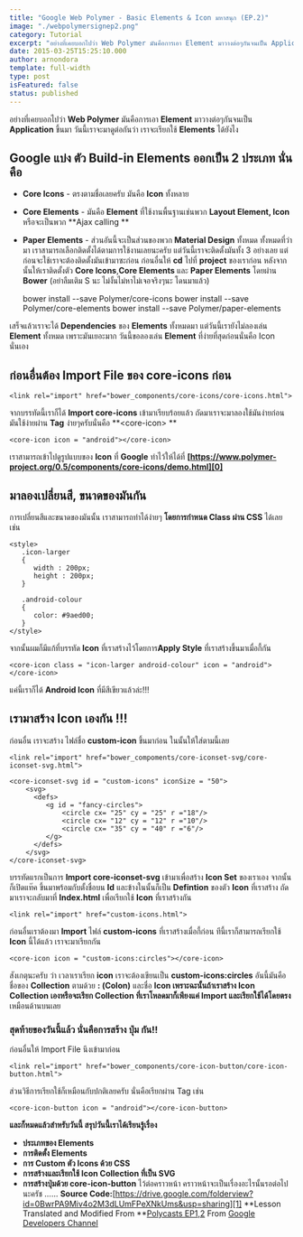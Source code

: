 ```yaml
---
title: "Google Web Polymer - Basic Elements & Icon มหาสนุก (EP.2)"
image: "./webpolymersignep2.png"
category: Tutorial
excerpt: "อย่างที่เคยบอกไปว่า Web Polymer มันคือการเอา Element มาวางต่อๆกันจนเป็น Application ขึ้นมา วันนี้เราจะมาดูต่อกันว่า เราจะเรียกใช้ Elements ได้ยังไง"
date: 2015-03-25T15:25:10.000
author: arnondora
template: full-width
type: post
isFeatured: false
status: published
---
```


อย่างที่เคยบอกไปว่า **Web Polymer** มันคือการเอา **Element** มาวางต่อๆกันจนเป็น **Application** ขึ้นมา วันนี้เราจะมาดูต่อกันว่า เราจะเรียกใช้ **Elements** ได้ยังไง

## Google แบ่ง ตัว Build-in Elements ออกเป็น 2 ประเภท นั่นคือ

* **Core Icons** - ตรงตามชื่อเลยครับ มันคือ **Icon** ทั้งหลาย
* **Core Elements** - มันคือ **Element** ที่ใช้งานพื้นฐานเช่นพวก **Layout Element, Icon** หรือจะเป็นพวก **Ajax calling **
* **Paper Elements** - ส่วนอันนี้จะเป็นส่วนของพวก **Material Design** ทั้งหมด
ทั้งหมดที่ว่ามา เราสามารถเลือกติดตั้งได้ตามการใช้งานเลยนะครับ แต่วันนี้เราจะติดตั้งมันทั้ง 3 อย่างเลย
แต่ก่อนจะใช้เราจะต้องติดตั้งมันเข้ามาซะก่อน  ก่อนอื่นให้ **cd** ไปที่ **project** ของเราก่อน หลังจากนั้นให้เราติดตั้งตัว **Core Icons**,**Core Elements** และ **Paper Elements** โดยผ่าน **Bower** (อย่าลืมเติม S นะ ไม่งั้นไม่หาไม่เจอจริงๆนะ โดนมาแล้ว)

    bower install --save Polymer/core-icons
    bower install --save Polymer/core-elements
    bower install --save Polymer/paper-elements

เสร็จแล้วเราจะได้ **Dependencies** ของ **Elements** ทั้งหมดมา
แต่วันนี้เรายังไม่ลองเล่น **Element** ทั้งหมด เพราะมันเยอะมาก วันนี้ขอลองเล่น **Element** ที่ง่ายที่สุดก่อนนั่นคือ Icon นั่นเอง

## ก่อนอื่นต้อง Import File ของ core-icons ก่อน

    <link rel="import" href="bower_components/core-icons/core-icons.html">

จากบรรทัดนี้เราก็ได้ **Import core-icons** เข้ามาเรียบร้อยแล้ว ถัดมาเราจะมาลองใช้มันง่ายก่อน  มันใช้ง่ายผ่าน **Tag** ง่ายๆครับนั่นคือ **<core-icon\> **

    <core-icon icon = "android"></core-icon>

เราสามารถเข้าไปดูรูปแบบของ **Icon** ที่ **Google** ทำไว้ให้ได้ที่ **[https://www.polymer-project.org/0.5/components/core-icons/demo.html][0]**

## มาลองเปลี่ยนสี, ขนาดของมันกัน
การเปลี่ยนสีและขนาดของมันนั้น เราสามารถทำได้ง่ายๆ **โดยการกำหนด Class ผ่าน CSS** ได้เลย เช่น

    <style>
       .icon-larger
       {
          width : 200px;
          height : 200px;
       }

       .android-colour
       {
          color: #9aed00;
       }
    </style>

จากนั้นผมก็มีแก้ที่บรรทัด **Icon** ที่เราสร้างไว้โดยการ**Apply Style** ที่เราสร้างขึ้นมาเมื่อกี้กัน

    <core-icon class = "icon-larger android-colour" icon = "android"></core-icon>

แค่นี้เราก็ได้ **Android Icon** ที่มีสีเขียวแล้วล่ะ!!!

## เรามาสร้าง Icon เองกัน !!!
ก่อนอื่น เราจะสร้าง ไฟล์ชื่อ **custom-icon** ขึ้นมาก่อน ในนั้นให้ใส่ตามนี้เลย

    <link rel="import" href="bower_compoments/core-iconset-svg/core-iconset-svg.html">

    <core-iconset-svg id = "custom-icons" iconSize = "50">
        <svg>
          <defs>
             <g id = "fancy-circles">
                 <circle cx= "25" cy = "25" r ="18"/>
                 <circle cx= "12" cy = "12" r ="10"/>
                 <circle cx= "35" cy = "40" r ="6"/>
             </g>
          </defs>
        </svg>
    </core-iconset-svg>

บรรทัดแรกเป็นการ **Import core-iconset-svg** เข้ามาเพื่อสร้าง **Icon Set** ของเราเอง จากนั้นก็เปิดแท๊ค ขึ้นมาพร้อมกับตั้งชื่อบน **Id** และข้างในนั้นก็เป็น **Defintion** ของตัว **Icon** ที่เราสร้าง ถัดมาเราจะกลับมาที่ **Index.html** เพื่อเรียกใช้ **Icon** ที่เราสร้างกัน

    <link rel="import" href="custom-icons.html">

ก่อนอื่นเราต้องมา **Import** ไฟล์ **custom-icons** ที่เราสร้างเมื่อกี้ก่อน ทีนี้เราก็สามารถเรียกใช้ **Icon** นี้ได้แล้ว เราจะมาเรียกกัน

    <core-icon icon = "custom-icons:circles"></core-icon>

สังเกตุนะครับ ว่า เวลาเราเรียก **icon** เราจะต้องเขียนเป็น **custom-icons:circles** อันนี้มันคือ ชื่อของ **Collection** ตามด้วย **: (Colon)** และชื่อ **Icon **เพราะ**ฉะนั้นถ้าเราสร้าง Icon Collection เองหรือจะเรียก Collection ที่เราโหลดมาก็เพียงแค่ Import และเรียกใช้ได้โดยตรง**เหมือนด้านบนเลย

### **สุดท้ายของวันนี้แล้ว นั่นคือการสร้าง ปุ่ม กัน!!**
ก่อนอื่นให้ Import File นึงเข้ามาก่อน

    <link rel="import" href="bower_components/core-icon-button/core-icon-button.html">

ส่วนวิธีการเรียกใช้ก็เหมือนกับปกติเลยครับ นั่นคือเรียกผ่าน Tag เช่น

    <core-icon-button icon = "android"></core-icon-button>

**และก็หมดแล้วสำหรับวันนี้ สรุปวันนี้เราได้เรียนรู้เรื่อง**

* **ประเภทของ Elements**
* **การติดตั้ง Elements**
* **การ Custom ตัว Icons ด้วย CSS**
* **การสร้างและเรียกใช้ Icon Collection ที่เป็น SVG**
* **การสร้างปุ่มด้วย core-icon-button**
ไว้ต่อคราวหน้า คราวหน้าจะเป็นเรื่องอะไรนั้นรอต่อไปนะครัช ......
**Source Code:**[https://drive.google.com/folderview?id=0BwrPA9Miv4o2M3dLUmFPeXNkUms&usp=sharing][1]
**Lesson Translated and Modified From **[Polycasts EP1,2][2] From [Google Developers Channel][3]

[0]: https://www.polymer-project.org/0.5/components/core-icons/demo.html
[1]: https://drive.google.com/folderview?id=0BwrPA9Miv4o2M3dLUmFPeXNkUms&usp=sharing
[2]: https://www.youtube.com/playlist?list=PLOU2XLYxmsII5c3Mgw6fNYCzaWrsM3sMN
[3]: https://www.youtube.com/user/GoogleDevelopers
